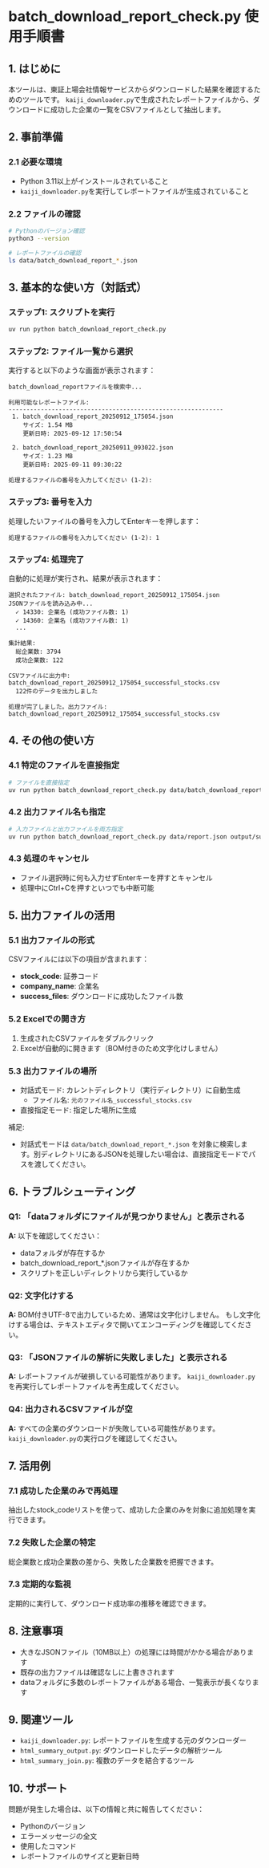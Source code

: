 # batch_download_report_check.py 使用手順書

## 1. はじめに
本ツールは、東証上場会社情報サービスからダウンロードした結果を確認するためのツールです。
`kaiji_downloader.py`で生成されたレポートファイルから、ダウンロードに成功した企業の一覧をCSVファイルとして抽出します。

## 2. 事前準備

### 2.1 必要な環境
- Python 3.11以上がインストールされていること
- `kaiji_downloader.py`を実行してレポートファイルが生成されていること

### 2.2 ファイルの確認
```bash
# Pythonのバージョン確認
python3 --version

# レポートファイルの確認
ls data/batch_download_report_*.json
```

## 3. 基本的な使い方（対話式）

### ステップ1: スクリプトを実行
```bash
uv run python batch_download_report_check.py
```

### ステップ2: ファイル一覧から選択
実行すると以下のような画面が表示されます：
```
batch_download_reportファイルを検索中...

利用可能なレポートファイル:
------------------------------------------------------------
 1. batch_download_report_20250912_175054.json
    サイズ: 1.54 MB
    更新日時: 2025-09-12 17:50:54

 2. batch_download_report_20250911_093022.json
    サイズ: 1.23 MB
    更新日時: 2025-09-11 09:30:22

処理するファイルの番号を入力してください (1-2): 
```

### ステップ3: 番号を入力
処理したいファイルの番号を入力してEnterキーを押します：
```
処理するファイルの番号を入力してください (1-2): 1
```

### ステップ4: 処理完了
自動的に処理が実行され、結果が表示されます：
```
選択されたファイル: batch_download_report_20250912_175054.json
JSONファイルを読み込み中...
  ✓ 14330: 企業名 (成功ファイル数: 1)
  ✓ 14360: 企業名 (成功ファイル数: 1)
  ...

集計結果:
  総企業数: 3794
  成功企業数: 122

CSVファイルに出力中: batch_download_report_20250912_175054_successful_stocks.csv
  122件のデータを出力しました

処理が完了しました。出力ファイル: batch_download_report_20250912_175054_successful_stocks.csv
```

## 4. その他の使い方

### 4.1 特定のファイルを直接指定
```bash
# ファイルを直接指定
uv run python batch_download_report_check.py data/batch_download_report_20250912_175054.json
```

### 4.2 出力ファイル名も指定
```bash
# 入力ファイルと出力ファイルを両方指定
uv run python batch_download_report_check.py data/report.json output/success_list.csv
```

### 4.3 処理のキャンセル
- ファイル選択時に何も入力せずEnterキーを押すとキャンセル
- 処理中にCtrl+Cを押すといつでも中断可能

## 5. 出力ファイルの活用

### 5.1 出力ファイルの形式
CSVファイルには以下の項目が含まれます：
- **stock_code**: 証券コード
- **company_name**: 企業名
- **success_files**: ダウンロードに成功したファイル数

### 5.2 Excelでの開き方
1. 生成されたCSVファイルをダブルクリック
2. Excelが自動的に開きます（BOM付きのため文字化けしません）

### 5.3 出力ファイルの場所
- 対話式モード: カレントディレクトリ（実行ディレクトリ）に自動生成
  - ファイル名: `元のファイル名_successful_stocks.csv`
- 直接指定モード: 指定した場所に生成

補足:
- 対話式モードは `data/batch_download_report_*.json` を対象に検索します。別ディレクトリにあるJSONを処理したい場合は、直接指定モードでパスを渡してください。

## 6. トラブルシューティング

### Q1: 「dataフォルダにファイルが見つかりません」と表示される
**A:** 以下を確認してください：
- dataフォルダが存在するか
- batch_download_report_*.jsonファイルが存在するか
- スクリプトを正しいディレクトリから実行しているか

### Q2: 文字化けする
**A:** BOM付きUTF-8で出力しているため、通常は文字化けしません。
もし文字化けする場合は、テキストエディタで開いてエンコーディングを確認してください。

### Q3: 「JSONファイルの解析に失敗しました」と表示される
**A:** レポートファイルが破損している可能性があります。
`kaiji_downloader.py`を再実行してレポートファイルを再生成してください。

### Q4: 出力されるCSVファイルが空
**A:** すべての企業のダウンロードが失敗している可能性があります。
`kaiji_downloader.py`の実行ログを確認してください。

## 7. 活用例

### 7.1 成功した企業のみで再処理
抽出したstock_codeリストを使って、成功した企業のみを対象に追加処理を実行できます。

### 7.2 失敗した企業の特定
総企業数と成功企業数の差から、失敗した企業数を把握できます。

### 7.3 定期的な監視
定期的に実行して、ダウンロード成功率の推移を確認できます。

## 8. 注意事項
- 大きなJSONファイル（10MB以上）の処理には時間がかかる場合があります
- 既存の出力ファイルは確認なしに上書きされます
- dataフォルダに多数のレポートファイルがある場合、一覧表示が長くなります

## 9. 関連ツール
- `kaiji_downloader.py`: レポートファイルを生成する元のダウンローダー
- `html_summary_output.py`: ダウンロードしたデータの解析ツール
- `html_summary_join.py`: 複数のデータを結合するツール

## 10. サポート
問題が発生した場合は、以下の情報と共に報告してください：
- Pythonのバージョン
- エラーメッセージの全文
- 使用したコマンド
- レポートファイルのサイズと更新日時
